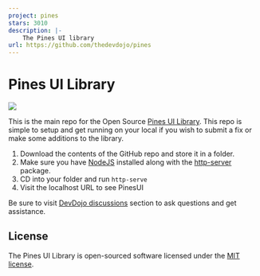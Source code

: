 ```yaml
---
project: pines
stars: 3010
description: |-
    The Pines UI library
url: https://github.com/thedevdojo/pines
---
```


# Pines UI Library

<img src="cover.jpg" />

This is the main repo for the Open Source <a href="https://devdojo.com/pines" target="_blank">Pines UI Library</a>. This repo is simple to setup and get running on your local if you wish to submit a fix or make some additions to the library.

1. Download the contents of the GitHub repo and store it in a folder.
2. Make sure you have <a href="https://nodejs.org/" target="_blank">NodeJS</a> installed along with the <a href="https://www.npmjs.com/package/http-server" target="_blank">http-server</a> package.
3. CD into your folder and run `http-serve` 
4. Visit the localhost URL to see PinesUI

Be sure to visit <a href="https://devdojo.com/questions" target="_blank">DevDojo discussions</a> section to ask questions and get assistance.

## License

The Pines UI Library is open-sourced software licensed under the [MIT license](https://opensource.org/licenses/MIT).

